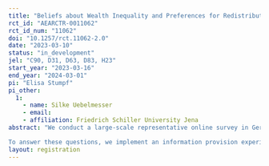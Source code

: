 ```yaml
---
title: "Beliefs about Wealth Inequality and Preferences for Redistribution"
rct_id: "AEARCTR-0011062"
rct_id_num: "11062"
doi: "10.1257/rct.11062-2.0"
date: "2023-03-10"
status: "in_development"
jel: "C90, D31, D63, D83, H23"
start_year: "2023-03-16"
end_year: "2024-03-01"
pi: "Elisa Stumpf"
pi_other:
  1:
    - name: Silke Uebelmesser
    - email: 
    - affiliation: Friedrich Schiller University Jena
abstract: "We conduct a large-scale representative online survey in Germany to analyze what survey participants know about the German wealth distribution and their position in it, how preferences for redistribution of wealth are affected by an information treatment and what role the characteristics of the potential taxpayer play for the preferences for redistribution. 
To answer these questions, we implement an information provision experiment and a vignette study. Participants are randomly assigned to one of two treatment groups, a control group or the vignette group. The first treatment group receives information about the actual shape of the German wealth distribution using histograms and the second treatment group gets informed about their individual position in the wealth distribution. Our outcomes capture wealth inequality aversion, preferences for redistribution of wealth, equality of opportunity and the introduction of a specific yearly wealth tax. Additionally, the vignette group states their support for a one-off wealth tax."
layout: registration
---
```


